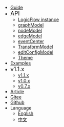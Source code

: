 * [Guide](zh/guide/start)
* <font size=4>API <i class="fa fa-caret-down navbar-icon"></i></font>
  * [LogicFlow instance](zh/api/logicFlowApi)
  * [graphModel](zh/api/graphModelApi)
  * [nodeModel](zh/api/nodeModelApi)
  * [edgeModel](zh/api/edgeModelApi)
  * [eventCenter](zh/api/eventCenterApi)
  * [TransformModel](zh/api/transformModelApi)
  * [editConfigModel](zh/api/editConfigModelApi)
  * [Theme](zh/api/themeApi)
* [Examples <i class="fa fa-external-link navbar-icon"></i>](https://logic-flow.github.io/docs/examples)
* <font size=4>v1.1.x <i class="fa fa-caret-down navbar-icon"></i></font>
  * [v1.1.x](zh/release/1.1)
  * [v1.0.x](zh/release/1.0)
  * [v0.7.x <i class="fa fa-external-link navbar-icon"></i>](https://07.logic-flow.cn/)
* [Article](zh/article/article01)
* [Gitee <i class="fa fa-external-link navbar-icon"></i>](https://gitee.com/logic-flow/LogicFlow)
* [<i class="fa fa-github fa-lg"></i> Github <i class="fa fa-external-link navbar-icon"></i>](https://github.com/didi/LogicFlow)
* <i class="fa fa-language fa-lg"></i> Language <i class="fa fa-caret-down navbar-icon"></i>
  * [English](en/guide/start)
  * [中文](zh/guide/start)